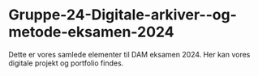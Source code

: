# Gruppe-24-Digitale-arkiver--og-metode-eksamen-2024
Dette er vores samlede elementer til DAM eksamen 2024. Her kan vores digitale projekt og portfolio findes.  
